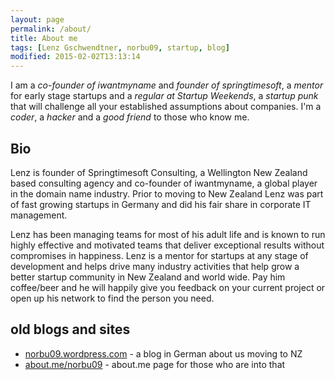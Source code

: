 ```yaml
---
layout: page
permalink: /about/
title: About me
tags: [Lenz Gschwendtner, norbu09, startup, blog]
modified: 2015-02-02T13:13:14
---
```


I am a _co-founder of iwantmyname_ and _founder of springtimesoft_, a _mentor_
for early stage startups and a _regular at Startup Weekends_, a _startup
punk_ that will challenge all your established assumptions about
companies. I'm a _coder_, a _hacker_ and a _good friend_ to those who know me.

## Bio

Lenz is founder of Springtimesoft Consulting, a Wellington New Zealand
based consulting agency and co-founder of iwantmyname, a global player
in the domain name industry. Prior to moving to New Zealand Lenz was
part of fast growing startups in Germany and did his fair share in
corporate IT management.

Lenz has been managing teams for most of his adult life and is known to
run highly effective and motivated teams that deliver exceptional
results without compromises in happiness. Lenz is a mentor for startups
at any stage of development and helps drive many industry activities
that help grow a better startup community in New Zealand and world wide.
Pay him coffee/beer and he will happily give you feedback on your
current project or open up his network to find the person you need.

## old blogs and sites

- [norbu09.wordpress.com](https://norbu09.wordpress.com/) - a blog in German about us moving to NZ
- [about.me/norbu09](http://about.me/norbu09) - about.me page for those who are into that
